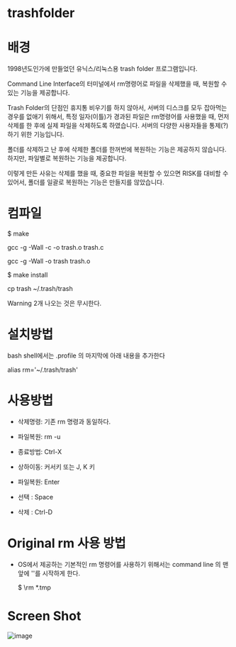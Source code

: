 # trashfolder

# 배경

1998년도인가에 만들었던 유닉스/리눅스용 trash folder 프로그램입니다. 

Command Line Interface의 터미널에서 rm명령어로 파일을 삭제했을 때, 복원할 수 있는 기능을 제공합니다. 

Trash Folder의 단점인 휴지통 비우기를 하지 않아서, 서버의 디스크를 모두 잡아먹는 경우를 없애기 위해서, 특정 일자(이틀)가 경과된 파일은 rm명령어를 사용했을 때, 먼저 삭제를 한 후에 실제 파일을 삭제하도록 하였습니다. 
서버의 다양한 사용자들을 통제(?)하기 위한 기능입니다. 

폴더를 삭제하고 난 후에 삭제한 폴더를 한꺼번에 복원하는 기능은 제공하지 않습니다.  하지만, 파일별로 복원하는 기능을 제공합니다.

이렇게 만든 사유는 삭제를 했을 때, 중요한 파일을 복원할 수 있으면 RISK를 대비할 수 있어서, 폴더를 일괄로 복원하는 기능은 만들지를 않았습니다. 


# 컴파일

$ make

gcc -g  -Wall   -c -o trash.o trash.c

gcc -g  -Wall -o trash trash.o

$ make install

cp trash ~/.trash/trash

Warning 2개 나오는 것은 무시한다. 

# 설치방법

 bash shell에서는 .profile 의 마지막에 아래 내용을 추가한다
 
 alias rm='~/.trash/trash'

# 사용방법

 - 삭제명령: 기존 rm 명령과 동일하다.
 - 파일복원: rm -u

 - 종료방법: Ctrl-X
 - 상하이동: 커서키 또는 J, K 키
 - 파일복원: Enter
 - 선택   : Space
 - 삭제   : Ctrl-D
 
# Original rm 사용 방법
 - OS에서 제공하는 기본적인 rm 명령어를 사용하기 위해서는 command line 의 맨 앞에 '\'를 시작하게 한다. 
 
   $ \rm *.tmp
 
 
# Screen Shot
![image](https://user-images.githubusercontent.com/20812684/122073134-2ab39c00-ce33-11eb-97a4-a7905479a437.png)

